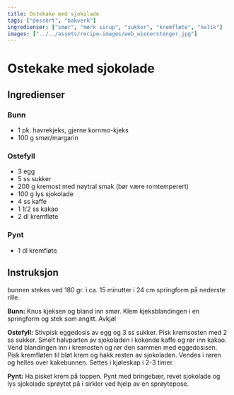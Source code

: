 ```yaml
---
title: Ostekake med sjokolade
tags: ["dessert", "bakverk"]
ingredienser: ["smør", "mørk sirup", "sukker", "kremfløte", "nelik"]
images: ["../../assets/recipe-images/web_wienerstenger.jpg"]
---
```


# Ostekake med sjokolade

## Ingredienser

### Bunn

- 1 pk. havrekjeks, gjerne kornmo-kjeks
- 100 g smør/margarin

### Ostefyll

- 3 egg
- 5 ss sukker
- 200 g kremost med nøytral smak (bør være romtemperert)
- 100 g lys sjokolade
- 4 ss kaffe
- 1 1/2 ss kakao
- 2 dl kremfløte

### Pynt

- 1 dl kremfløte

## Instruksjon

bunnen stekes ved 180 gr. i ca. 15 minutter i 24 cm springform på nederste rille.

**Bunn:** Knus kjeksen og bland inn smør. Klem kjeksblandingen i en springform og stek som angitt. Avkjøl

**Ostefyll:** Stivpisk eggedosis av egg og 3 ss sukker. Pisk kremsosten med 2 ss sukker. Smelt halvparten av sjokoladen i kokende kaffe og rør inn kakao. Vend blandingen inn i kremosten og rør den sammen med eggedosisen. Pisk kremfløten til bløt krem og hakk resten av sjokoladen. Vendes i røren og helles over kakebunnen. Settes i kjøleskap i 2-3 timer.

**Pynt:** Ha pisket krem på toppen. Pynt med bringebær, revet sjokolade og lys sjokolade sprøytet på i sirkler ved hjelp av en sprøytepose.
